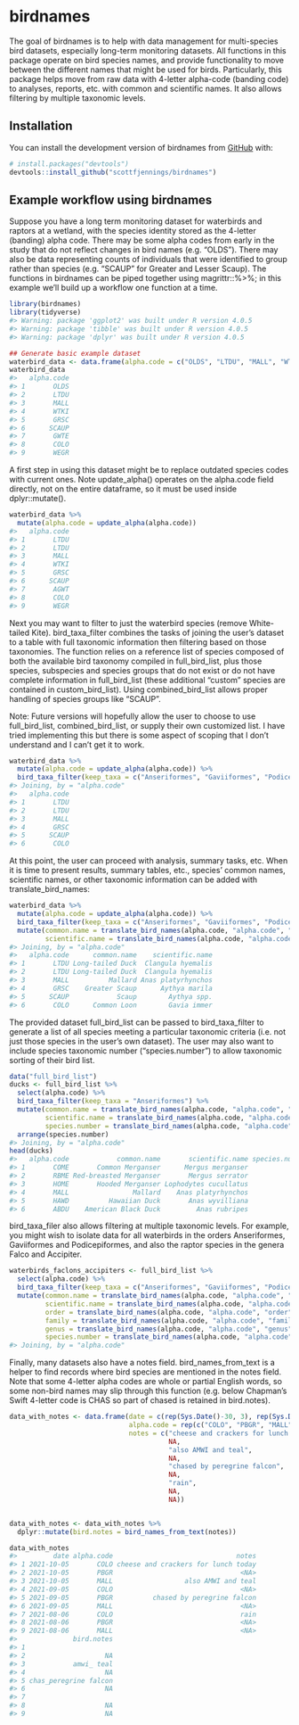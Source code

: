 
<!-- README.md is generated from README.Rmd. Please edit that file -->

# birdnames

<!-- badges: start -->

<!-- badges: end -->

The goal of birdnames is to help with data management for multi-species
bird datasets, especially long-term monitoring datasets. All functions
in this package operate on bird species names, and provide functionality
to move between the different names that might be used for birds.
Particularly, this package helps move from raw data with 4-letter
alpha-code (banding code) to analyses, reports, etc. with common and
scientific names. It also allows filtering by multiple taxonomic levels.

## Installation

You can install the development version of birdnames from
[GitHub](https://github.com/) with:

``` r
# install.packages("devtools")
devtools::install_github("scottfjennings/birdnames")
```

## Example workflow using birdnames

Suppose you have a long term monitoring dataset for waterbirds and
raptors at a wetland, with the species identity stored as the 4-letter
(banding) alpha code. There may be some alpha codes from early in the
study that do not reflect changes in bird names (e.g. “OLDS”). There may
also be data representing counts of individuals that were identified to
group rather than species (e.g. “SCAUP” for Greater and Lesser Scaup).
The functions in birdnames can be piped together using magrittr::%\>%;
in this example we’ll build up a workflow one function at a time.

``` r
library(birdnames)
library(tidyverse)
#> Warning: package 'ggplot2' was built under R version 4.0.5
#> Warning: package 'tibble' was built under R version 4.0.5
#> Warning: package 'dplyr' was built under R version 4.0.5

## Generate basic example dataset
waterbird_data <- data.frame(alpha.code = c("OLDS", "LTDU", "MALL", "WTKI", "GRSC", "SCAUP", "GWTE", "COLO", "WEGR"))
waterbird_data
#>   alpha.code
#> 1       OLDS
#> 2       LTDU
#> 3       MALL
#> 4       WTKI
#> 5       GRSC
#> 6      SCAUP
#> 7       GWTE
#> 8       COLO
#> 9       WEGR
```

A first step in using this dataset might be to replace outdated species
codes with current ones. Note update\_alpha() operates on the alpha.code
field directly, not on the entire dataframe, so it must be used inside
dplyr::mutate().

``` r
waterbird_data %>% 
  mutate(alpha.code = update_alpha(alpha.code))
#>   alpha.code
#> 1       LTDU
#> 2       LTDU
#> 3       MALL
#> 4       WTKI
#> 5       GRSC
#> 6      SCAUP
#> 7       AGWT
#> 8       COLO
#> 9       WEGR
```

Next you may want to filter to just the waterbird species (remove
White-tailed Kite). bird\_taxa\_filter combines the tasks of joining the
user’s dataset to a table with full taxonomic information then filtering
based on those taxonomies. The function relies on a reference list of
species composed of both the available bird taxonomy compiled in
full\_bird\_list, plus those species, subspecies and species groups that
do not exist or do not have complete information in full\_bird\_list
(these additional “custom” species are contained in custom\_bird\_list).
Using combined\_bird\_list allows proper handling of species groups like
“SCAUP”.

Note: Future versions will hopefully allow the user to choose to use
full\_bird\_list, combined\_bird\_list, or supply their own customized
list. I have tried implementing this but there is some aspect of scoping
that I don’t understand and I can’t get it to work.

``` r
waterbird_data %>% 
  mutate(alpha.code = update_alpha(alpha.code)) %>% 
  bird_taxa_filter(keep_taxa = c("Anseriformes", "Gaviiformes", "Podicepiformes"))
#> Joining, by = "alpha.code"
#>   alpha.code
#> 1       LTDU
#> 2       LTDU
#> 3       MALL
#> 4       GRSC
#> 5      SCAUP
#> 6       COLO
```

At this point, the user can proceed with analysis, summary tasks, etc.
When it is time to present results, summary tables, etc., species’
common names, scientific names, or other taxonomic information can be
added with translate\_bird\_names:

``` r
waterbird_data %>% 
  mutate(alpha.code = update_alpha(alpha.code)) %>% 
  bird_taxa_filter(keep_taxa = c("Anseriformes", "Gaviiformes", "Podicepiformes")) %>% 
  mutate(common.name = translate_bird_names(alpha.code, "alpha.code", "common.name"),
         scientific.name = translate_bird_names(alpha.code, "alpha.code", "species"))
#> Joining, by = "alpha.code"
#>   alpha.code      common.name    scientific.name
#> 1       LTDU Long-tailed Duck  Clangula hyemalis
#> 2       LTDU Long-tailed Duck  Clangula hyemalis
#> 3       MALL          Mallard Anas platyrhynchos
#> 4       GRSC    Greater Scaup      Aythya marila
#> 5      SCAUP            Scaup        Aythya spp.
#> 6       COLO      Common Loon        Gavia immer
```

The provided dataset full\_bird\_list can be passed to
bird\_taxa\_filter to generate a list of all species meeting a
particular taxonomic criteria (i.e. not just those species in the user’s
own dataset). The user may also want to include species taxonomic number
(“species.number”) to allow taxonomic sorting of their bird list.

``` r
data("full_bird_list")
ducks <- full_bird_list %>% 
  select(alpha.code) %>% 
  bird_taxa_filter(keep_taxa = "Anseriformes") %>% 
  mutate(common.name = translate_bird_names(alpha.code, "alpha.code", "common.name"),
         scientific.name = translate_bird_names(alpha.code, "alpha.code", "species"),
         species.number = translate_bird_names(alpha.code, "alpha.code", "species.number")) %>% 
  arrange(species.number)
#> Joining, by = "alpha.code"
head(ducks)
#>   alpha.code            common.name       scientific.name species.number
#> 1       COME       Common Merganser      Mergus merganser           1290
#> 2       RBME Red-breasted Merganser       Mergus serrator           1300
#> 3       HOME       Hooded Merganser Lophodytes cucullatus           1310
#> 4       MALL                Mallard    Anas platyrhynchos           1320
#> 5       HAWD          Hawaiian Duck       Anas wyvilliana           1321
#> 6       ABDU    American Black Duck         Anas rubripes           1330
```

bird\_taxa\_filer also allows filtering at multiple taxonomic levels.
For example, you might wish to isolate data for all waterbirds in the
orders Anseriformes, Gaviiformes and Podicepiformes, and also the raptor
species in the genera Falco and Accipiter.

``` r
waterbirds_faclons_accipiters <- full_bird_list %>% 
  select(alpha.code) %>% 
  bird_taxa_filter(keep_taxa = c("Anseriformes", "Gaviiformes", "Podicepiformes", "Falco", "Accipiter")) %>% 
  mutate(common.name = translate_bird_names(alpha.code, "alpha.code", "common.name"),
         scientific.name = translate_bird_names(alpha.code, "alpha.code", "species"),
         order = translate_bird_names(alpha.code, "alpha.code", "order"),
         family = translate_bird_names(alpha.code, "alpha.code", "family"),
         genus = translate_bird_names(alpha.code, "alpha.code", "genus"),
         species.number = translate_bird_names(alpha.code, "alpha.code", "species.number")) %>% view()
#> Joining, by = "alpha.code"
```

Finally, many datasets also have a notes field. bird\_names\_from\_text
is a helper to find records where bird species are mentioned in the
notes field. Note that some 4-letter alpha codes are whole or partial
English words, so some non-bird names may slip through this function
(e.g. below Chapman’s Swift 4-letter code is CHAS so part of chased is
retained in bird.notes).

``` r
data_with_notes <- data.frame(date = c(rep(Sys.Date()-30, 3), rep(Sys.Date()-60, 3), rep(Sys.Date()-90, 3)),
                              alpha.code = rep(c("COLO", "PBGR", "MALL"), 3),
                              notes = c("cheese and crackers for lunch today",
                                        NA,
                                        "also AMWI and teal",
                                        NA,
                                        "chased by peregrine falcon",
                                        NA,
                                        "rain",
                                        NA,
                                        NA))


data_with_notes <- data_with_notes %>% 
  dplyr::mutate(bird.notes = bird_names_from_text(notes))

data_with_notes
#>         date alpha.code                               notes
#> 1 2021-10-05       COLO cheese and crackers for lunch today
#> 2 2021-10-05       PBGR                                <NA>
#> 3 2021-10-05       MALL                  also AMWI and teal
#> 4 2021-09-05       COLO                                <NA>
#> 5 2021-09-05       PBGR          chased by peregrine falcon
#> 6 2021-09-05       MALL                                <NA>
#> 7 2021-08-06       COLO                                rain
#> 8 2021-08-06       PBGR                                <NA>
#> 9 2021-08-06       MALL                                <NA>
#>              bird.notes
#> 1                      
#> 2                    NA
#> 3            amwi_ teal
#> 4                    NA
#> 5 chas_peregrine falcon
#> 6                    NA
#> 7                      
#> 8                    NA
#> 9                    NA
```
